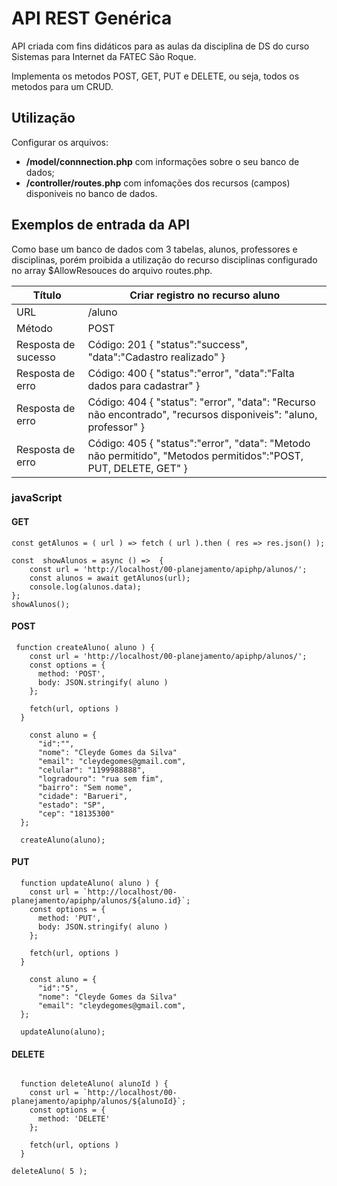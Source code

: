 # API REST Genérica

API criada com fins didáticos para as aulas da disciplina de DS do curso Sistemas para Internet da FATEC São Roque.

Implementa os metodos POST, GET, PUT e DELETE, ou seja, todos os metodos para um CRUD.


## Utilização
Configurar os arquivos:
- **/model/connnection.php** com informações sobre o seu banco de dados;
- **/controller/routes.php** com infomações dos recursos (campos) disponiveis no banco de dados.

## Exemplos de entrada da API
Como base um banco de dados com 3 tabelas, alunos, professores e disciplinas, porém proibida a utilização do recurso disciplinas configurado no array $AllowResouces do arquivo routes.php. 

**Título**          | **Criar registro no recurso aluno**
--------------------|-
URL                 | /aluno
Método              | POST
Resposta de sucesso | Código: 201 { "status":"success", "data":"Cadastro realizado" }
Resposta de erro    | Código: 400 { "status":"error", "data":"Falta dados para cadastrar" }
Resposta de erro    | Código: 404 { "status": "error", "data": "Recurso não encontrado", "recursos disponiveis": "aluno, professor" }
Resposta de erro    | Código: 405 { "status":"error", "data": "Metodo não permitido", "Metodos permitidos":"POST, PUT, DELETE, GET" }

### javaScript

#### GET
~~~
const getAlunos = ( url ) => fetch ( url ).then ( res => res.json() );

const  showAlunos = async () =>  {
    const url = 'http://localhost/00-planejamento/apiphp/alunos/';
    const alunos = await getAlunos(url);
    console.log(alunos.data);
};
showAlunos();
~~~
#### POST
~~~
 function createAluno( aluno ) {
    const url = 'http://localhost/00-planejamento/apiphp/alunos/';
    const options = {
      method: 'POST',
      body: JSON.stringify( aluno )
    };
  
    fetch(url, options )
  }
  
    const aluno = {
      "id":"",
      "nome": "Cleyde Gomes da Silva"
      "email": "cleydegomes@gmail.com",
      "celular": "1199988888",
      "logradouro": "rua sem fim",
      "bairro": "Sem nome",
      "cidade": "Barueri",
      "estado": "SP",
      "cep": "18135300"
  };
  
  createAluno(aluno);
~~~
#### PUT
~~~
  function updateAluno( aluno ) {
    const url = `http://localhost/00-planejamento/apiphp/alunos/${aluno.id}`;
    const options = {
      method: 'PUT',
      body: JSON.stringify( aluno )
    };
  
    fetch(url, options )
  }
  
    const aluno = {
      "id":"5",
      "nome": "Cleyde Gomes da Silva"
      "email": "cleydegomes@gmail.com",
  };
  
  updateAluno(aluno);
~~~
#### DELETE
~~~~

  function deleteAluno( alunoId ) {
    const url = `http://localhost/00-planejamento/apiphp/alunos/${alunoId}`;
    const options = {
      method: 'DELETE'
    };
  
    fetch(url, options )
  }
  
deleteAluno( 5 );
~~~~
